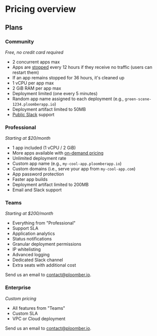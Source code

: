 # Pricing overview

## Plans

### Community

*Free, no credit card required*

- 2 concurrent apps max
- Apps are [stopped](stopping-apps) every 12 hours if they receive no traffic (users can restart them)
- If an app remains stopped for 36 hours, it's cleaned up
- 1 vCPU per app max
- 2 GiB RAM per app max
- Deployment limited (one every 5 minutes)
- Random app name assigned to each deployment (e.g., `green-scene-1234.ploomberapp.io`)
- Deployment artifact limited to 50MB
- [Public Slack](https://ploomber.io/community/) support


### Professional

*Starting at $20/month*

- 1 app included (1 vCPU / 2 GiB)
- More apps available with [on-demand pricing](compute.md)
- Unlimited deployment rate
- Custom app name (e.g., `my-cool-app.ploomberapp.io`)
- Custom domains (i.e., serve your app from `my-cool-app.com`)
- App password protection
- Faster app builds
- Deployment artifact limited to 200MB
- Email and Slack support

### Teams

*Starting at $200/month*

- Everything from "Professional"
- Support SLA
- Application analytics
- Status notifications
- Granular deployment permissions
- IP whitelisting
- Advanced logging
- Dedicated Slack channel
- Extra seats with additional cost

Send us an email to [contact@ploomber.io](mailto:contact@ploomber.io).

### Enterprise

*Custom pricing*

- All features from "Teams"
- Custom SLA
- VPC or Cloud deployment


Send us an email to [contact@ploomber.io](mailto:contact@ploomber.io).
